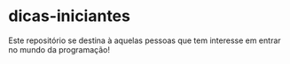 # dicas-iniciantes
Este repositório se destina à aquelas pessoas que tem interesse em entrar no mundo da programação! 
